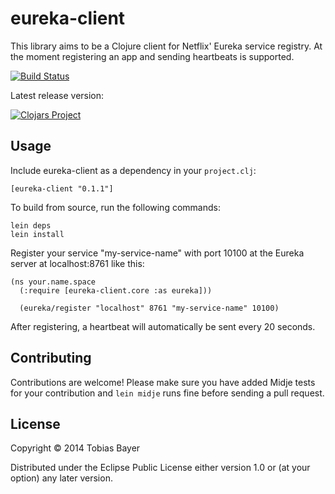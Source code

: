# eureka-client

This library aims to be a Clojure client for Netflix' Eureka service registry.
At the moment registering an app and sending heartbeats is supported.

[![Build Status](https://travis-ci.org/codebrickie/eureka-client.svg?branch=master)](https://travis-ci.org/codebrickie/eureka-client)

Latest release version:

[![Clojars Project](http://clojars.org/eureka-client/latest-version.svg)](http://clojars.org/eureka-client)

## Usage

Include eureka-client as a dependency in your ```project.clj```:
```
[eureka-client "0.1.1"]
```

To build from source, run the following commands:
```
lein deps
lein install
```

Register your service "my-service-name" with port 10100 at the Eureka server at localhost:8761 like this:
```
(ns your.name.space
  (:require [eureka-client.core :as eureka]))

  (eureka/register "localhost" 8761 "my-service-name" 10100)
```

After registering, a heartbeat will automatically be sent every 20 seconds.

## Contributing
Contributions are welcome!
Please make sure you have added Midje tests for your contribution and ```lein midje``` runs fine before sending a pull request.

## License

Copyright © 2014 Tobias Bayer

Distributed under the Eclipse Public License either version 1.0 or (at
your option) any later version.

